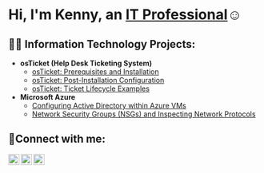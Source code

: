 <h1>Hi, I'm Kenny, an <a href="https://linkedin.com/in/JaneDoe">IT Professional</a>☺</h1>

<h2>👨‍💻 Information Technology Projects:</h2>

- <b>osTicket (Help Desk Ticketing System)</b>
  - [osTicket: Prerequisites and Installation](https://github.com/KennyTruong/osticket-prereqs)
  - [osTicket: Post-Installation Configuration](https://github.com/KennyTruong/post-install-config)
  - [osTicket: Ticket Lifecycle Examples](https://github.com/KennyTruong/ticket-lifecycle)
- <b>Microsoft Azure</b>
  - [Configuring Active Directory within Azure VMs](https://github.com/KennyTruong/configure-ad)
  - [Network Security Groups (NSGs) and Inspecting Network Protocols](https://github.com/KennyTruong/azure-network-protocols)

<h2>🤳Connect with me:</h2>

[<img align="left" alt="Josh | Twitter" width="22px" src="https://cdn.jsdelivr.net/npm/simple-icons@v3/icons/twitter.svg" />][twitter]
[<img align="left" alt="Josh | LinkedIn" width="22px" src="https://cdn.jsdelivr.net/npm/simple-icons@v3/icons/linkedin.svg" />][linkedin]
[<img align="left" alt="Josh | Instagram" width="22px" src="https://cdn.jsdelivr.net/npm/simple-icons@v3/icons/instagram.svg" />][instagram]

[twitter]: https://twitter.com/Jane
[instagram]: https://www.instagram.com/Jane
[linkedin]: https://linkedin.com/in/Jane
